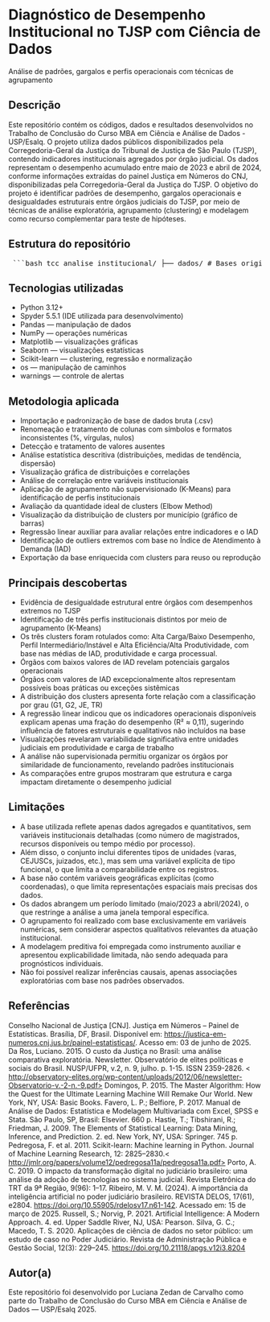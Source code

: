# Diagnóstico de Desempenho Institucional no TJSP com Ciência de Dados
Análise de padrões, gargalos e perfis operacionais com técnicas de agrupamento

## Descrição

Este repositório contém os códigos, dados e resultados desenvolvidos no Trabalho de Conclusão do Curso MBA em Ciência e Análise de Dados - USP/Esalq.
O projeto utiliza dados públicos disponibilizados pela Corregedoria-Geral da Justiça do Tribunal de Justiça de São Paulo (TJSP), contendo indicadores institucionais agregados por órgão judicial.
Os dados representam o desempenho acumulado entre maio de 2023 e abril de 2024, conforme informações extraídas do painel Justiça em Números do CNJ, disponibilizadas pela Corregedoria-Geral da Justiça do TJSP.
O objetivo do projeto é identificar padrões de desempenho, gargalos operacionais e desigualdades estruturais entre órgãos judiciais do TJSP, por meio de técnicas de análise exploratória, agrupamento (clustering) e modelagem como recurso complementar para teste de hipóteses.

## Estrutura do repositório

<pre> ```bash tcc_analise_institucional/ ├── dados/ # Bases originais e tratadas │ ├── TJSP_tbl_correg.csv │ └── TJSP_com_clusters.csv ├── scripts/ # Scripts Python com numeração sequencial │ ├── 00_etapas_limpeza_manual.py │ ├── 01_carregar_limpar_dados.py │ ├── 02_analise_exploratoria.py │ ├── 03_clustering.py │ ├── 04_mapeamento_clusters.py │ ├── 05_cluster_por_grau.py │ ├── 06_exportar_com_clusters.py │ ├── 07_modelo_preditivo.py │ └── 08_outliers_iad.py ├── graficos/ # Visualizações geradas │ ├── clusters_pca.png │ ├── clusters_por_grau.png │ ├── clusters_por_municipio.png │ ├── correlacao_indicadores.png │ ├── cotovelo_kmeans.png │ ├── distribuicao_iad.png │ ├── medias_por_cluster.png │ └── modelo_preditivo_iad.png ``` </pre>

## Tecnologias utilizadas

- Python 3.12+
- Spyder 5.5.1 (IDE utilizada para desenvolvimento)
- Pandas — manipulação de dados
- NumPy — operações numéricas
- Matplotlib — visualizações gráficas
- Seaborn — visualizações estatísticas
- Scikit-learn — clustering, regressão e normalização
- os — manipulação de caminhos
- warnings — controle de alertas

## Metodologia aplicada

- Importação e padronização de base de dados bruta (.csv)
- Renomeação e tratamento de colunas com símbolos e formatos inconsistentes (%, vírgulas, nulos)
- Detecção e tratamento de valores ausentes
- Análise estatística descritiva (distribuições, medidas de tendência, dispersão)
- Visualização gráfica de distribuições e correlações
- Análise de correlação entre variáveis institucionais
- Aplicação de agrupamento não supervisionado (K-Means) para identificação de perfis institucionais
- Avaliação da quantidade ideal de clusters (Elbow Method)
- Visualização da distribuição de clusters por município (gráfico de barras)
- Regressão linear auxiliar para avaliar relações entre indicadores e o IAD
- Identificação de outliers extremos com base no Índice de Atendimento à Demanda (IAD)
- Exportação da base enriquecida com clusters para reuso ou reprodução

## Principais descobertas

- Evidência de desigualdade estrutural entre órgãos com desempenhos extremos no TJSP
- Identificação de três perfis institucionais distintos por meio de agrupamento (K-Means)
- Os três clusters foram rotulados como: Alta Carga/Baixo Desempenho, Perfil Intermediário/Instável e Alta Eficiência/Alta Produtividade, com base nas médias de IAD, produtividade e carga processual.
- Órgãos com baixos valores de IAD revelam potenciais gargalos operacionais
- Órgãos com valores de IAD excepcionalmente altos representam possíveis boas práticas ou exceções sistêmicas
- A distribuição dos clusters apresenta forte relação com a classificação por grau (G1, G2, JE, TR)
- A regressão linear indicou que os indicadores operacionais disponíveis explicam apenas uma fração do desempenho (R² ≈ 0,11), sugerindo influência de fatores estruturais e qualitativos não incluídos na base
- Visualizações revelaram variabilidade significativa entre unidades judiciais em produtividade e carga de trabalho
- A análise não supervisionada permitiu organizar os órgãos por similaridade de funcionamento, revelando padrões institucionais
- As comparações entre grupos mostraram que estrutura e carga impactam diretamente o desempenho judicial

## Limitações

- A base utilizada reflete apenas dados agregados e quantitativos, sem variáveis institucionais detalhadas (como número de magistrados, recursos disponíveis ou tempo médio por processo).
- Além disso, o conjunto inclui diferentes tipos de unidades (varas, CEJUSCs, juizados, etc.), mas sem uma variável explícita de tipo funcional, o que limita a comparabilidade entre os registros.
- A base não contém variáveis geográficas explícitas (como coordenadas), o que limita representações espaciais mais precisas dos dados.
- Os dados abrangem um período limitado (maio/2023 a abril/2024), o que restringe a análise a uma janela temporal específica.
- O agrupamento foi realizado com base exclusivamente em variáveis numéricas, sem considerar aspectos qualitativos relevantes da atuação institucional.
- A modelagem preditiva foi empregada como instrumento auxiliar e apresentou explicabilidade limitada, não sendo adequada para prognósticos individuais.
- Não foi possível realizar inferências causais, apenas associações exploratórias com base nos padrões observados.
  
## Referências

Conselho Nacional de Justiça [CNJ]. Justiça em Números – Painel de Estatísticas. Brasília, DF, Brasil. Disponível em: <https://justica-em-numeros.cnj.jus.br/painel-estatisticas/>. Acesso em: 03 de junho de 2025.
Da Ros, Luciano. 2015. O custo da Justiça no Brasil: uma análise comparativa exploratória. Newsletter. Observatório de elites políticas e sociais do Brasil. NUSP/UFPR, v.2, n. 9, julho. p. 1-15. ISSN 2359-2826. < http://observatory-elites.org/wp-content/uploads/2012/06/newsletter-Observatorio-v.-2-n.-9.pdf>
Domingos, P. 2015. The Master Algorithm: How the Quest for the Ultimate Learning Machine Will Remake Our World. New York, NY, USA: Basic Books.
Favero, L. P.; Belfiore, P. 2017. Manual de Análise de Dados: Estatística e Modelagem Multivariada com Excel, SPSS e Stata. São Paulo, SP, Brasil: Elsevier. 660 p.
Hastie, T.; Tibshirani, R.; Friedman, J. 2009. The Elements of Statistical Learning: Data Mining, Inference, and Prediction. 2. ed. New York, NY, USA: Springer. 745 p.
Pedregosa, F. et al. 2011. Scikit-learn: Machine learning in Python. Journal of Machine Learning Research, 12: 2825–2830.< http://jmlr.org/papers/volume12/pedregosa11a/pedregosa11a.pdf>
Porto, A. C. 2019. O impacto da transformação digital no judiciário brasileiro: uma análise da adoção de tecnologias no sistema judicial. Revista Eletrônica do TRT da 9ª Região, 9(96): 1–17.
Ribeiro, M. V. M. (2024). A importância da inteligência artificial no poder judiciário brasileiro. REVISTA DELOS, 17(61), e2804. <https://doi.org/10.55905/rdelosv17.n61-142>. Acessado em: 15 de março de 2025.
Russell, S.; Norvig, P. 2021. Artificial Intelligence: A Modern Approach. 4. ed. Upper Saddle River, NJ, USA: Pearson.
Silva, G. C.; Macedo, T. S. 2020. Aplicações de ciência de dados no setor público: um estudo de caso no Poder Judiciário. Revista de Administração Pública e Gestão Social, 12(3): 229–245. <https://doi.org/10.21118/apgs.v12i3.8204>

## Autor(a)

Este repositório foi desenvolvido por Luciana Zedan de Carvalho como parte do Trabalho de Conclusão do Curso MBA em Ciência e Análise de Dados — USP/Esalq 2025.

